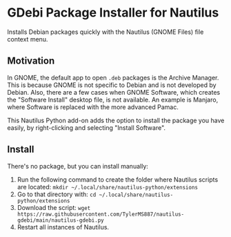 # GDebi Package Installer for Nautilus

Installs Debian packages quickly with the Nautilus (GNOME Files) file context
menu.

## Motivation

In GNOME, the default app to open `.deb` packages is the Archive Manager.
This is because GNOME is not specific to Debian and is not developed by
Debian. Also, there are a few cases when GNOME Software, which creates the
"Software Install" desktop file, is not available. An example is Manjaro,
where Software is replaced with the more advanced Pamac.

This Nautilus Python add-on adds the option to install the package you have
easily, by right-clicking and selecting "Install Software".

## Install

There's no package, but you can install manually:

1. Run the following command to create the folder where Nautilus scripts
   are located: `mkdir ~/.local/share/nautilus-python/extensions`
2. Go to that directory with: `cd ~/.local/share/nautilus-python/extensions`
3. Download the script: `wget https://raw.githubusercontent.com/TylerMS887/nautilus-gdebi/main/nautilus-gdebi.py`
4. Restart all instances of Nautilus.
